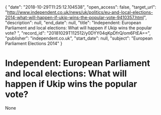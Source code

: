 {
  "date": "2018-10-29T11:25:12.104538", 
  "open_access": false, 
  "target_url": "http://www.independent.co.uk/news/uk/politics/eu-and-local-elections-2014-what-will-happen-if-ukip-wins-the-popular-vote-9410357.html", 
  "description": null, 
  "end_date": null, 
  "title": "Independent:  European Parliament and local elections: What will happen if Ukip wins the popular vote? ", 
  "record_id": "20181029T112512/y0DYY04qKpDfrQ/om6FtEA==", 
  "publisher": "independent.co.uk", 
  "start_date": null, 
  "subject": "European Parliament Elections 2014"
}

# Independent:  European Parliament and local elections: What will happen if Ukip wins the popular vote? 

None